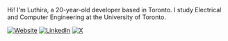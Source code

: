 Hi! I'm Luthira, a 20-year-old developer based in Toronto. I study Electrical and Computer Engineering at the University of Toronto.

[![Website](https://img.shields.io/badge/WEBSITE-000?style=for-the-badge)](https://www.luthira.com/)
[![LinkedIn](https://img.shields.io/badge/LINKEDIN-000?style=for-the-badge&logo=linkedin&logoColor=white)](https://linkedin.com/in/luthira)
[![X](https://img.shields.io/badge/X-000?style=for-the-badge&logo=x&logoColor=white)](https://x.com/luthiraabeykoon)
